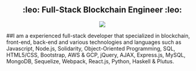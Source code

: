 <h2 align="center">:leo: Full-Stack Blockchain Engineer :leo:</h2>
<p align="center">
  <a href="https://github.com/rTonyCloud" >
    <img src="https://github-profile-trophy.vercel.app/?username=rtonycloud&row=1&column=6&no-bg=true&theme=juicyfresh" />
  </a>
</p>


<p>
##I am a experienced full-stack developer that specialized in blockchain, front-end, back-end and various technologies and languages such as Javascript, Node.js, Solidarity, Object-Oriented Programming, SQL, HTML5/CSS, Bootstrap, AWS & GCP, jQuery, AJAX, Express.js, MySQL, MongoDB, Sequelize, Webpack, React.js, Python, Haskell & Plutus.
</p>
